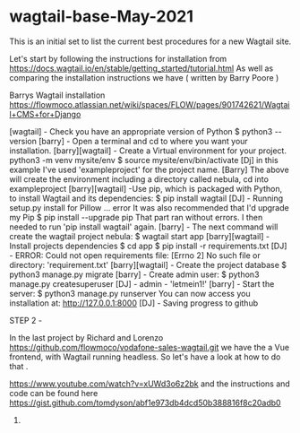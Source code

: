 # wagtail-base-May-2021
This is an initial set to list the current best procedures for a new Wagtail site.


Let's start by following the instructions for installation from https://docs.wagtail.io/en/stable/getting_started/tutorial.html
As well as comparing the installation instructions we have ( written by Barry Poore )

Barrys Wagtail installation https://flowmoco.atlassian.net/wiki/spaces/FLOW/pages/901742621/Wagtail+CMS+for+Django

[wagtail] - Check you have an appropriate version of Python
$ python3 --version
[barry] - Open a terminal and cd to where you want your installation.
[barry][wagtail] - Create a Virtual environment for your project.
python3 -m venv mysite/env
$ source mysite/env/bin/activate
[Dj] in this example I've used 'exampleproject' for the project name.
[Barry] The above will create the environment including a directory called nebula, cd into exampleproject
[barry][wagtail] -Use pip, which is packaged with Python, to install Wagtail and its dependencies:
$ pip install wagtail
[DJ] -  Running setup.py install for Pillow ... error
It was also recommended that I'd upgrade my Pip
$ pip install --upgrade pip
That part ran without errors.
I then needed to run 'pip install wagtail'  again.
[barry] - The next command will create the wagtail project nebula:
$ wagtail start app
[barry][wagtail] - Install projects dependencies
$ cd app
$ pip install -r requirements.txt
[DJ] - ERROR: Could not open requirements file: [Errno 2] No such file or directory: 'requirement.txt'
[barry][wagtail] - Create the project database
$ python3 manage.py migrate
[barry] - Create admin user:
$ python3 manage.py createsuperuser
[DJ] - admin - 'letmein1!'
[barry] - Start the server:
$ python3 manage.py runserver
You can now access you installation at:
http://127.0.0.1:8000
[DJ] - Saving progress to github


STEP 2 -

In the last project by Richard and Lorenzo https://github.com/flowmoco/vodafone-sales-wagtail.git we have the a Vue frontend, with Wagtail running headless.  So let's have a look at how to do that .

https://www.youtube.com/watch?v=xUWd3o6z2bk
and the instructions and code can be found here https://gist.github.com/tomdyson/abf1e973db4dcd50b388816f8c20adb0

1.